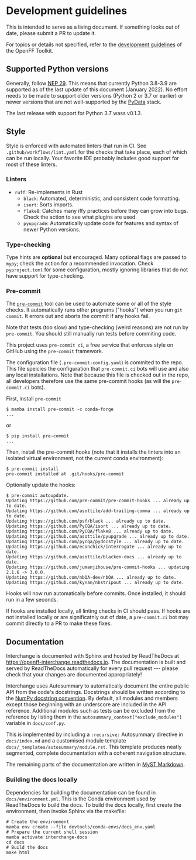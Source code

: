 # Development guidelines

This is intended to serve as a living document. If something looks out of date, please submit a PR to update it.

For topics or details not specified, refer to the [development guidelines]( https://open-forcefield-toolkit.readthedocs.io/en/latest/developing.html) of the OpenFF Toolkit.

## Supported Python versions

Generally, follow [NEP 29](https://numpy.org/neps/nep-0029-deprecation_policy.html). This means that currently Python 3.8-3.9 are supported as of the last update of this document (January 2022). No effort needs to be made to support older versions (Python 2 or 3.7 or earlier) or newer versions that are not well-supported by the [PyData](https://pydata.org) stack.

The last release with support for Python 3.7 wass v0.1.3.

## Style

Style is enforced with automated linters that run in CI. See `.github/workflows/lint.yaml` for the checks that take place, each of which can be run locally. Your favorite IDE probably includes good support for most of these linters.

### Linters

* `ruff`: Re-implements in Rust
  * `black`: Automated, deterministic, and consistent code formatting.
  * `isort`: Sorts imports.
  * `flake8`: Catches many iffy practices before they can grow into bugs. Check the action to see what plugins are used.
  * `pyupgrade`: Automatically update code for features and syntax of newer Python versions.

### Type-checking

Type hints are **optional** but encouraged. Many optional flags are passed to `mypy`; check the action for a recommended invocation. Check `pyproject.toml` for some configuration, mostly ignoring libraries that do not have support for type-checking.

### Pre-commit

The [`pre-commit`](https://pre-commit.com/) tool can be used to automate some or all of the style checks.
It automatically runs other programs ("hooks") when you run `git commit`. It errors out and aborts the commit if any hooks fail.

Note that tests (too slow) and type-checking (weird reasons) are not run by `pre-commit`. You should still manually run tests before commiting code.

This project uses `pre-commit ci`, a free service that enforces style on GitHub using the `pre-commit` framework.

The configuration file (`.pre-commit-config.yaml`) is commited to the repo. This file speicies the configuration that `pre-commit.ci` bots will use and also any local installations. Note that because this file is checked out in the repo, all developers therefore use the same pre-commit hooks (as will the `pre-commit.ci` bots).

First, install `pre-commit`

```console
$ mamba install pre-commit -c conda-forge
...
```

or

```console
$ pip install pre-commit
...
```

Then, install the pre-commit hooks (note that it installs the linters into an isolated virtual environment, not the current conda environment):

```console
$ pre-commit install
pre-commit installed at .git/hooks/pre-commit
```

Optionally update the hooks:

```console
$ pre-commit autoupdate.
Updating https://github.com/pre-commit/pre-commit-hooks ... already up to date.
Updating https://github.com/asottile/add-trailing-comma ... already up to date.
Updating https://github.com/psf/black ... already up to date.
Updating https://github.com/PyCQA/isort ... already up to date.
Updating https://github.com/PyCQA/flake8 ... already up to date.
Updating https://github.com/asottile/pyupgrade ... already up to date.
Updating https://github.com/pycqa/pydocstyle ... already up to date.
Updating https://github.com/econchick/interrogate ... already up to date.
Updating https://github.com/asottile/blacken-docs ... already up to date.
Updating https://github.com/jumanjihouse/pre-commit-hooks ... updating 2.1.6 -> 3.0.0.
Updating https://github.com/nbQA-dev/nbQA ... already up to date.
Updating https://github.com/kynan/nbstripout ... already up to date.
```

Hooks will now run automatically before commits. Once installed, it should run in a few seconds.

If hooks are installed locally, all linting checks in CI should pass. If hooks are not installed locally or are significatnly out of date, a `pre-commit.ci` bot may commit directly to a PR to make these fixes.

## Documentation

Interchange is documented with Sphinx and hosted by ReadTheDocs at <https://openff-interchange.readthedocs.io>. The documentation is built and served by ReadTheDocs automatically for every pull request --- please check that your changes are documented appropriately!

Interchange uses Autosummary to automatically document the entire public API from the code's docstrings. Docstrings should be written according to the [NumPy docstring convention](https://numpydoc.readthedocs.io/en/latest/format.html). By default, all modules and members except those beginning with an underscore are included in the API reference. Additional modules such as tests can be excluded from the reference by listing them in the `autosummary_context["exclude_modules"]` variable in `docs/conf.py`.

This is implemented by including a `:recursive:` Autosummary directive in `docs/index.md` and a customised module template `docs/_templates/autosummary/module.rst`. This template produces neatly segmented, complete documentation with a coherent navigation structure.

The remaining parts of the documentation are written in [MyST Markdown](https://myst-parser.readthedocs.io/en/latest/).

### Building the docs locally

Dependencies for building the documentation can be found in `docs/environment.yml`. This is the Conda environment used by ReadTheDocs to build the docs. To build the docs locally, first create the environment, then invoke Sphinx via the makefile:

```shell
# Create the environment
mamba env create --file devtools/conda-envs/docs_env.yaml
# Prepare the current shell session
mamba activate interchange-docs
cd docs
# Build the docs
make html
```
